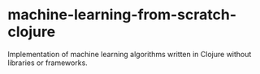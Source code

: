 # machine-learning-from-scratch-clojure
Implementation of machine learning algorithms written in Clojure without libraries or frameworks.

